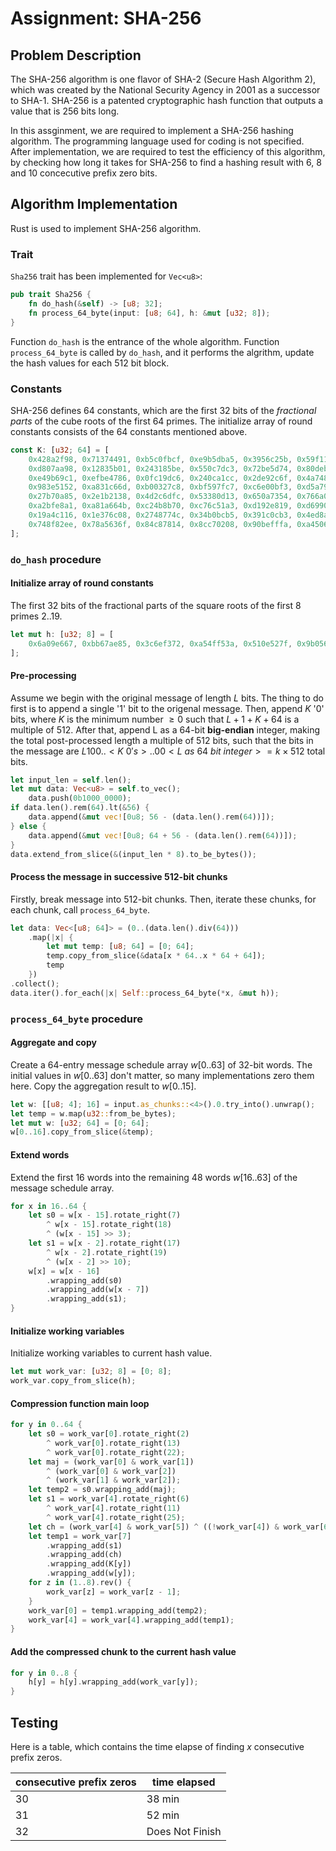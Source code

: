 # Assignment: SHA-256

## Problem Description
The SHA-256 algorithm is one flavor of SHA-2 (Secure Hash Algorithm 2), which was created by the National Security Agency in 2001 as a successor to SHA-1. SHA-256 is a patented cryptographic hash function that outputs a value that is 256 bits long.  

In this assginment, we are required to implement a SHA-256 hashing algorithm. The programming language used for coding is not specified. After implementation, we are required to test the efficiency of this algorithm, by checking how long it takes for SHA-256 to find a hashing result with 6, 8 and 10 concecutive prefix zero bits.  


## Algorithm Implementation
Rust is used to implement SHA-256 algorithm.  

### Trait
`Sha256` trait has been implemented for `Vec<u8>`:  

```rust
pub trait Sha256 {
    fn do_hash(&self) -> [u8; 32];
    fn process_64_byte(input: [u8; 64], h: &mut [u32; 8]);
}
```

Function `do_hash` is the entrance of the whole algorithm. Function `process_64_byte` is called by `do_hash`, and it performs the algrithm, update the hash values for each 512 bit block.  

### Constants

SHA-256 defines 64 constants, which are the first 32 bits of the *fractional parts* of the cube roots of the first 64 primes. The initialize array of round constants consists of the 64 constants mentioned above.  

```rust
const K: [u32; 64] = [
    0x428a2f98, 0x71374491, 0xb5c0fbcf, 0xe9b5dba5, 0x3956c25b, 0x59f111f1, 0x923f82a4, 0xab1c5ed5,
    0xd807aa98, 0x12835b01, 0x243185be, 0x550c7dc3, 0x72be5d74, 0x80deb1fe, 0x9bdc06a7, 0xc19bf174,
    0xe49b69c1, 0xefbe4786, 0x0fc19dc6, 0x240ca1cc, 0x2de92c6f, 0x4a7484aa, 0x5cb0a9dc, 0x76f988da,
    0x983e5152, 0xa831c66d, 0xb00327c8, 0xbf597fc7, 0xc6e00bf3, 0xd5a79147, 0x06ca6351, 0x14292967,
    0x27b70a85, 0x2e1b2138, 0x4d2c6dfc, 0x53380d13, 0x650a7354, 0x766a0abb, 0x81c2c92e, 0x92722c85,
    0xa2bfe8a1, 0xa81a664b, 0xc24b8b70, 0xc76c51a3, 0xd192e819, 0xd6990624, 0xf40e3585, 0x106aa070,
    0x19a4c116, 0x1e376c08, 0x2748774c, 0x34b0bcb5, 0x391c0cb3, 0x4ed8aa4a, 0x5b9cca4f, 0x682e6ff3,
    0x748f82ee, 0x78a5636f, 0x84c87814, 0x8cc70208, 0x90befffa, 0xa4506ceb, 0xbef9a3f7, 0xc67178f2,
];
```

### `do_hash` procedure

#### Initialize array of round constants
The first 32 bits of the fractional parts of the square roots of the first 8 primes $2..19$.  
```rust
let mut h: [u32; 8] = [
    0x6a09e667, 0xbb67ae85, 0x3c6ef372, 0xa54ff53a, 0x510e527f, 0x9b05688c, 0x1f83d9ab, 0x5be0cd19,
];
```

#### Pre-processing
Assume we begin with the original message of length $L$ bits. The thing to do first is to append a single '1' bit to the origenal message. Then, append $K$ '0' bits, where $K$ is the minimum number $\ge 0$ such that $L + 1 + K + 64$ is a multiple of 512. After that, append L as a 64-bit **big-endian** integer, making the total post-processed length a multiple of 512 bits, such that the bits in the message are $L 1 00..<K\ 0's>..00 <L\ as\ 64\ bit\ integer> = k\times512$ total bits.  

```rust
let input_len = self.len();
let mut data: Vec<u8> = self.to_vec();
    data.push(0b1000_0000);
if data.len().rem(64).lt(&56) {
    data.append(&mut vec![0u8; 56 - (data.len().rem(64))]);
} else {
    data.append(&mut vec![0u8; 64 + 56 - (data.len().rem(64))]);
}
data.extend_from_slice(&(input_len * 8).to_be_bytes());
```

#### Process the message in successive 512-bit chunks
Firstly, break message into 512-bit chunks. Then, iterate these chunks, for each chunk, call `process_64_byte`.  

```rust
let data: Vec<[u8; 64]> = (0..(data.len().div(64)))
    .map(|x| {
        let mut temp: [u8; 64] = [0; 64];
        temp.copy_from_slice(&data[x * 64..x * 64 + 64]);
        temp
    })
.collect();
data.iter().for_each(|x| Self::process_64_byte(*x, &mut h));
```

### `process_64_byte` procedure

#### Aggregate and copy
Create a 64-entry message schedule array $w[0..63]$ of 32-bit words. The initial values in $w[0..63]$ don't matter, so many implementations zero them here. Copy the aggregation result to $w[0..15]$. 
```rust
let w: [[u8; 4]; 16] = input.as_chunks::<4>().0.try_into().unwrap();
let temp = w.map(u32::from_be_bytes);
let mut w: [u32; 64] = [0; 64];
w[0..16].copy_from_slice(&temp);
```

#### Extend words
Extend the first 16 words into the remaining 48 words $w[16..63]$ of the message schedule array.  
```rust
for x in 16..64 {
    let s0 = w[x - 15].rotate_right(7)
        ^ w[x - 15].rotate_right(18)
        ^ (w[x - 15] >> 3);
    let s1 = w[x - 2].rotate_right(17)
        ^ w[x - 2].rotate_right(19)
        ^ (w[x - 2] >> 10);
    w[x] = w[x - 16]
        .wrapping_add(s0)
        .wrapping_add(w[x - 7])
        .wrapping_add(s1);
}
```

#### Initialize working variables
Initialize working variables to current hash value.  

```rust
let mut work_var: [u32; 8] = [0; 8];
work_var.copy_from_slice(h);
```

#### Compression function main loop

```rust
for y in 0..64 {
    let s0 = work_var[0].rotate_right(2)
        ^ work_var[0].rotate_right(13)
        ^ work_var[0].rotate_right(22);
    let maj = (work_var[0] & work_var[1])
        ^ (work_var[0] & work_var[2])
        ^ (work_var[1] & work_var[2]);
    let temp2 = s0.wrapping_add(maj);
    let s1 = work_var[4].rotate_right(6)
        ^ work_var[4].rotate_right(11)
        ^ work_var[4].rotate_right(25);
    let ch = (work_var[4] & work_var[5]) ^ ((!work_var[4]) & work_var[6]);
    let temp1 = work_var[7]
        .wrapping_add(s1)
        .wrapping_add(ch)
        .wrapping_add(K[y])
        .wrapping_add(w[y]);
    for z in (1..8).rev() {
        work_var[z] = work_var[z - 1];
    }
    work_var[0] = temp1.wrapping_add(temp2);
    work_var[4] = work_var[4].wrapping_add(temp1);
}
```

#### Add the compressed chunk to the current hash value

```rust
for y in 0..8 {
    h[y] = h[y].wrapping_add(work_var[y]);
}
```


## Testing

Here is a table, which contains the time elapse of finding $x$ consecutive prefix zeros.  

| consecutive prefix zeros | time elapsed |
| ------------------------ | -------------- |
| 30                        | $38 \text{ min}$ |
| 31                        |  $52\text{ min}$  |
| 32                       | Does Not Finish    |
